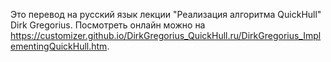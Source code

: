Это перевод на русский язык лекции "Реализация алгоритма QuickHull" Dirk Gregorius.
Посмотреть онлайн можно на https://customizer.github.io/DirkGregorius_QuickHull.ru/DirkGregorius_ImplementingQuickHull.htm.
